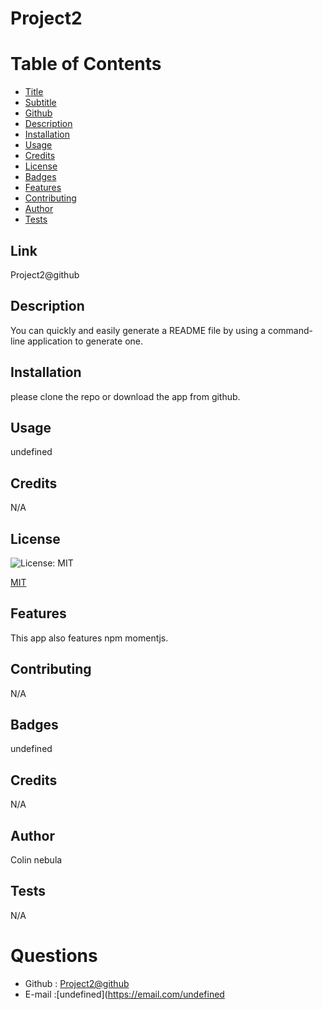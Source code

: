 # Project2

# Table of Contents       
* [Title](#title)
* [Subtitle](#subtitle)
* [Github](#link)
* [Description](#description)
* [Installation](#installation)
* [Usage](#usage)
* [Credits](#credits)
* [License](#license) 
* [Badges](#badges)
* [Features](#features)
* [Contributing](#contributing)
* [Author](#author)
* [Tests](#tests) 
       
## Link
Project2@github

## Description
You can quickly and easily generate a README file by using a command-line application to generate one.

## Installation
please clone the repo or download the app from github.

## Usage
undefined

## Credits
N/A

## License
![License: MIT](https://img.shields.io/badge/License-MIT-yellow.svg)

[MIT](LICENSE)


## Features
This app also features npm momentjs.

## Contributing
N/A

## Badges
undefined

## Credits
N/A

## Author
Colin nebula

## Tests
N/A

# Questions    
* Github : [Project2@github](https://github.com/Project2@github"/)
* E-mail :[undefined](https://email.com/undefined